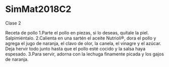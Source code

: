 # SimMat2018C2
Clase 2

Receta de pollo
1.Parte el pollo en piezas, si lo deseas, quítale la piel. Salpimiéntalo.
2.Calienta en una sartén el aceite Nutrioli®, dora el pollo y agrega el jugo de naranja, el clavo de olor, la canela, el vinagre y el azúcar. Deja hervir todo junto hasta que el pollo esté cocido y la salsa haya espesado.
3.Para servir, adorna con la lechuga finamente picada y los gajos de naranja.
